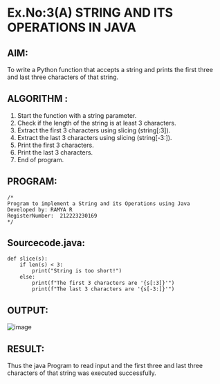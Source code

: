 # Ex.No:3(A)  STRING AND ITS OPERATIONS IN JAVA
## AIM:
To write a Python function that accepts a string and prints the first three and last three characters of that string.

## ALGORITHM :
1. Start the function with a string parameter.
2. Check if the length of the string is at least 3 characters.
3. Extract the first 3 characters using slicing (string[:3]).
4. Extract the last 3 characters using slicing (string[-3:]).
5. Print the first 3 characters.
6. Print the last 3 characters.
7. End of program.




## PROGRAM:
 ```
/*
Program to implement a String and its Operations using Java
Developed by: RAMYA R
RegisterNumber:  212223230169
*/
```

## Sourcecode.java:
```
def slice(s):
    if len(s) < 3:
        print("String is too short!")
    else:
        print(f"The first 3 characters are '{s[:3]}'")
        print(f"The last 3 characters are '{s[-3:]}'")
```

## OUTPUT:
![image](https://github.com/user-attachments/assets/eb58493a-e1f4-4e7e-af04-0f9268d7ad39)

## RESULT:
Thus the java Program to read input and the first three and last three characters of that string was executed successfully.

